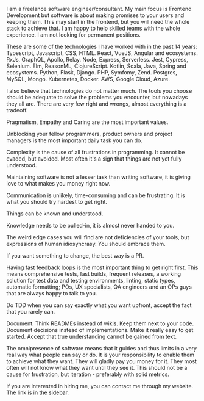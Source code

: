 I am a freelance software engineer/consultant. My main focus is Frontend Development but software is about making promises to your users and keeping them. This may start in the frontend, but you will need the whole stack to achieve that. I am happy to help skilled teams with the whole experience. I am not looking for permanent positions.

These are some of the technologies I have worked with in the past 14 years: Typescript, Javascript, CSS, HTML. React, VueJS, Angular and ecosystems. RxJs, GraphQL, Apollo, Relay. Node, Express, Serverless. Jest, Cypress, Selenium. Elm, ReasonML, ClojureScript. Kotlin, Scala, Java, Spring and ecosystems. Python, Flask, Django. PHP, Symfomy, Zend. Postgres, MySQL, Mongo. Kubernetes, Docker. AWS, Google Cloud, Azure.

I also believe that technologies do not matter much. The tools you choose should be adequate to solve the problems you encounter, but nowadays they all are. There are very few right and wrongs, almost everything is a tradeoff.

Pragmatism, Empathy and Caring are the most important values.

Unblocking your fellow programmers, product owners and project managers is the most important daily task you can do.

Complexity is the cause of all frustrations in programming. It cannot be evaded, but avoided. Most often it's a sign that things are not yet fully understood.

Maintaining software is not a lesser task than writing software, it is giving love to what makes you money right now. 

Communication is unlikely, time-consuming and can be frustrating. It is what you should try hardest to get right.

Things can be known and understood.

Knowledge needs to be pulled-in, it is almost never handed to you.

The weird edge cases you will find are not deficiencies of your tools, but expressions of human idiosyncrasy. You should embrace them. 

If you want something to change, the best way is a PR.

Having fast feedback loops is the most important thing to get right first. This means comprehensive tests, fast builds, frequent releases, a working solution for test data and testing environments, linting, static types, automatic formatting; POs, UX specialists, QA engineers and an OPs guys that are always happy to talk to you.

Do TDD when you can say exactly what you want upfront, accept the fact that you rarely can.

Document. Think READMEs instead of wikis. Keep them next to your code. Document decisions instead of implementations. Make it really easy to get started. Accept that true understanding cannot be gained from text.

The omnipresence of software means that it guides and thus limits in a very real way what people can say or do. It is your responsibility to enable them to achieve what they want. They will gladly pay you money for it. They most often will not know what they want until they see it. This should not be a cause for frustration, but iteration - preferably with solid metrics.

If you are interested in hiring me, you can contact me through my website. The link is in the sidebar. 
